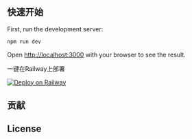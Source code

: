 ## 快速开始

First, run the development server:

```bash
npm run dev
```

Open [http://localhost:3000](http://localhost:3000) with your browser to see the result.

一键在Railway上部署

[![Deploy on Railway](https://railway.app/button.svg)](https://railway.app/template/ATKw1L?referralCode=KRIchJ)

## 贡献

## License

##
